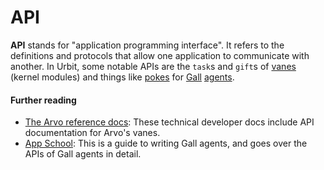 # API

**API** stands for "application programming interface". It refers to the definitions and protocols that allow one application to communicate with another. In Urbit, some notable APIs are the `task`s and `gift`s of [vanes](urbit-docs/glossary/vane) (kernel modules) and things like [pokes](urbit-docs/glossary/poke) for [Gall](urbit-docs/glossary/gall) [agents](urbit-docs/glossary/agent).

#### Further reading

- [The Arvo reference docs](urbit-docs/system/kernel): These technical developer docs include API documentation for Arvo's vanes.
- [App School](urbit-docs/courses/app-school): This is a guide to writing Gall agents, and goes over the APIs of Gall agents in detail.
